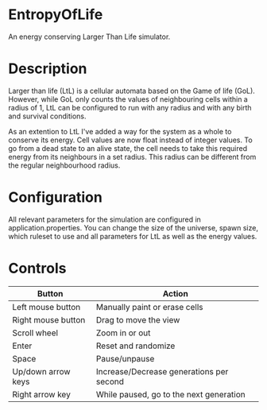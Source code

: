 # EntropyOfLife
An energy conserving Larger Than Life simulator.

# Description
Larger than life (LtL) is a cellular automata based on the Game of life (GoL). 
However, while GoL only counts the values of neighbouring cells within a radius of 1, LtL can be configured to run with any radius and with any birth and survival conditions.

As an extention to LtL I've added a way for the system as a whole to conserve its energy. 
Cell values are now float instead of integer values. To go from a dead state to an alive state, the cell needs to take this required energy from its neighbours in a set radius. 
This radius can be different from the regular neighbourhood radius.

# Configuration
All relevant parameters for the simulation are configured in application.properties. 
You can change the size of the universe, spawn size, which ruleset to use and all parameters for LtL as well as the energy values.

# Controls
Button | Action
--- | ---
Left mouse button | Manually paint or erase cells
Right mouse button | Drag to move the view
Scroll wheel | Zoom in or out
Enter | Reset and randomize
Space | Pause/unpause
Up/down arrow keys | Increase/Decrease generations per second
Right arrow key | While paused, go to the next generation
